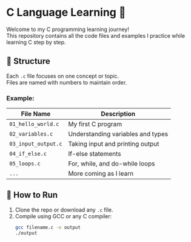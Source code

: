 # C Language Learning 🚀

Welcome to my C programming learning journey!  
This repository contains all the code files and examples I practice while learning C step by step.

## 📁 Structure

Each `.c` file focuses on one concept or topic.  
Files are named with numbers to maintain order.

### Example:
| File Name             | Description                        |
|-----------------------|------------------------------------|
| `01_hello_world.c`    | My first C program                 |
| `02_variables.c`      | Understanding variables and types  |
| `03_input_output.c`   | Taking input and printing output   |
| `04_if_else.c`        | If-else statements                 |
| `05_loops.c`          | For, while, and do-while loops     |
| `...`                 | More coming as I learn             |

## 🔧 How to Run

1. Clone the repo or download any `.c` file.
2. Compile using GCC or any C compiler:
   ```bash
   gcc filename.c -o output
   ./output
